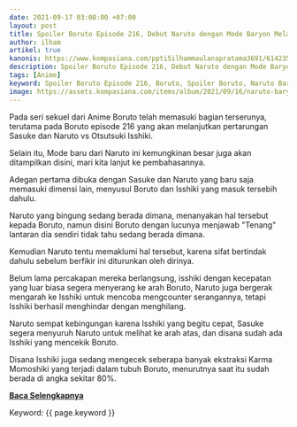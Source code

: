 ```yaml
---
date: 2021-09-17 03:08:00 +07:00
layout: post
title: Spoiler Boruto Episode 216, Debut Naruto dengan Mode Baryon Melawan Otsutsuki Isshiki, Kurama Gugur Disini?
author: ilham
artikel: true
kanonis: https://www.kompasiana.com/ppti5ilhammaulanapratama3691/614235ce53f9cd7a99711112/spoiler-boruto-episode-216-debut-naruto-dengan-mode-baryon-melawan-otsutsuki-isshiki-kurama-gugur-disini
description: Spoiler Boruto Episode 216, Debut Naruto dengan Mode Baryon Melawan Otsutsuki Isshiki, Kurama Gugur Disini? Baca Selengkapnya.
tags: [Anime]
keyword: Spoiler Boruto Episode 216, Boruto, Spoiler Boruto, Naruto Baryon Mode, Otsutsuki Isshiki
image: https://assets.kompasiana.com/items/album/2021/09/16/naruto-baryon-mode-6142310d06310e1f6851be02.png
---
```

Pada seri sekuel dari Anime Boruto telah memasuki bagian terserunya, terutama pada Boruto episode 216 yang akan melanjutkan pertarungan Sasuke dan Naruto vs Otsutsuki Isshiki.

Selain itu, Mode baru dari Naruto ini kemungkinan besar juga akan ditampilkan disini, mari kita lanjut ke pembahasannya.

Adegan pertama dibuka dengan Sasuke dan Naruto yang baru saja memasuki dimensi lain, menyusul Boruto dan Isshiki yang masuk tersebih dahulu.

Naruto yang bingung sedang berada dimana, menanyakan hal tersebut kepada Boruto, namun disini Boruto dengan lucunya menjawab "Tenang" lantaran dia sendiri tidak tahu sedang berada dimana.

Kemudian Naruto tentu memaklumi hal tersebut, karena sifat bertindak dahulu sebelum berfikir ini diturunkan oleh dirinya.

Belum lama percakapan mereka berlangsung, isshiki dengan kecepatan yang luar biasa segera menyerang ke arah Boruto, Naruto juga bergerak mengarah ke Isshiki untuk mencoba mengcounter serangannya, tetapi Isshiki berhasil menghindar dengan menghilang.

Naruto sempat kebingungan karena Isshiki yang begitu cepat, Sasuke segera menyuruh Naruto untuk melihat ke arah atas, dan disana sudah ada Isshiki yang mencekik Boruto.

Disana Isshiki juga sedang mengecek seberapa banyak ekstraksi Karma Momoshiki yang terjadi dalam tubuh Boruto, menurutnya saat itu sudah berada di angka sekitar 80%.

<a href="https://www.kompasiana.com/ppti5ilhammaulanapratama3691/614235ce53f9cd7a99711112/spoiler-boruto-episode-216-debut-naruto-dengan-mode-baryon-melawan-otsutsuki-isshiki-kurama-gugur-disini"><b>Baca Selengkapnya</b></a>

Keyword: {{ page.keyword }}
